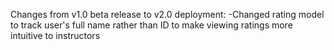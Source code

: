 Changes from v1.0 beta release to v2.0 deployment:
  -Changed rating model to track user's full name rather than ID to make viewing ratings more intuitive to instructors
